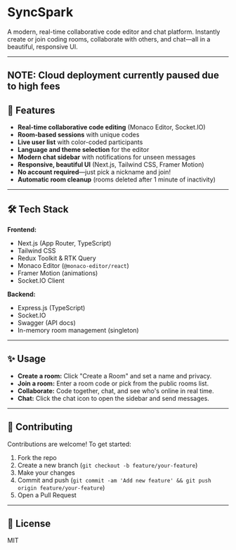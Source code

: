 # SyncSpark

A modern, real-time collaborative code editor and chat platform. Instantly create or join coding rooms, collaborate with others, and chat—all in a beautiful, responsive UI.

---

## NOTE: Cloud deployment currently paused due to high fees

## 🚀 Features

- **Real-time collaborative code editing** (Monaco Editor, Socket.IO)
- **Room-based sessions** with unique codes
- **Live user list** with color-coded participants
- **Language and theme selection** for the editor
- **Modern chat sidebar** with notifications for unseen messages
- **Responsive, beautiful UI** (Next.js, Tailwind CSS, Framer Motion)
- **No account required**—just pick a nickname and join!
- **Automatic room cleanup** (rooms deleted after 1 minute of inactivity)

---

## 🛠️ Tech Stack

**Frontend:**

- Next.js (App Router, TypeScript)
- Tailwind CSS
- Redux Toolkit & RTK Query
- Monaco Editor (`@monaco-editor/react`)
- Framer Motion (animations)
- Socket.IO Client

**Backend:**

- Express.js (TypeScript)
- Socket.IO
- Swagger (API docs)
- In-memory room management (singleton)

---

## ✨ Usage

- **Create a room:** Click "Create a Room" and set a name and privacy.
- **Join a room:** Enter a room code or pick from the public rooms list.
- **Collaborate:** Code together, chat, and see who's online in real time.
- **Chat:** Click the chat icon to open the sidebar and send messages.

---

## 🤝 Contributing

Contributions are welcome! To get started:

1. Fork the repo
2. Create a new branch (`git checkout -b feature/your-feature`)
3. Make your changes
4. Commit and push (`git commit -am 'Add new feature' && git push origin feature/your-feature`)
5. Open a Pull Request

---

## 📄 License

MIT


